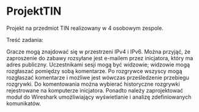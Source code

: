 # ProjektTIN
Projekt na przedmiot TIN realizowany w 4 osobowym zespole.

Treść zadania:

Gracze mogą znajdować się w przestrzeni IPv4 i IPv6. Można przyjąć, że zaproszenie do zabawy rozsyłane jest e-mailem przez inicjatora, który ma adres publiczny. Uczestnikami sesji mogą być widzowie; widzowie mogą rozgłaszać pomiędzy sobą komentarze. Po rozgrywce wszyscy mogą rozgłaszać komentarze i możliwe jest wówczas prześledzenie przebiegu rozgrywki. Do komentowania można wybierać historyczne rozgrywki rejestrowane na komputerze inicjatora. Ponadto należy zaprojektować moduł do Wireshark umożliwiający wyświetlanie i analizę zdefiniowanych komunikatów.
